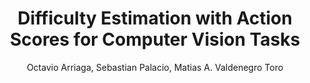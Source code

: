 ---
paperId: 10
author: Octavio Arriaga, Sebastian Palacio, Matias A. Valdenegro Toro
publicationauthor: Valdenegro Toro, M. A. et al.
title: Difficulty Estimation with Action Scores for Computer Vision Tasks
pdf: Matias_Valdenegro.pdf
poster: Matias_Valdenegro.png
alt: --
type: Poster
topic: Computer Vision Theory
subtopic: Representation Learning
link: https://research.latinxinai.org/papers/neurips/2023/pdf/Matias_Valdenegro.pdf
conference: cvpr
year: 2023
tags: cvpr-2023-pp
location: Vancouver, Canada
---